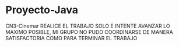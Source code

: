 # Proyecto-Java
CN3-Cinemar
REALICE EL TRABAJO SOLO E INTENTE AVANZAR LO MAXIMO POSIBLE, MI GRUPO NO PUDO COORDINARSE DE MANERA SATISFACTORIA COMO PARA TERMINAR EL TRABAJO
